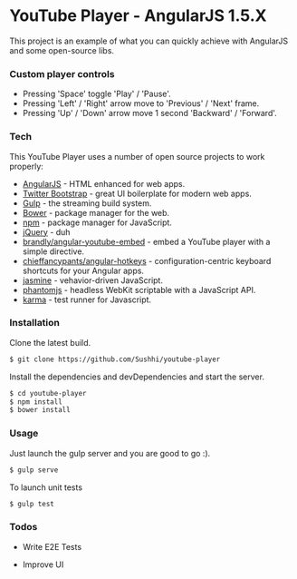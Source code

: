 # YouTube Player - AngularJS 1.5.X

This project is an example of what you can quickly achieve with AngularJS and some open-source libs.

### Custom player controls

- Pressing 'Space' toggle 'Play' / 'Pause'.
- Pressing 'Left' / 'Right' arrow move to 'Previous' / 'Next' frame.
- Pressing 'Up' / 'Down' arrow move 1 second 'Backward' / 'Forward'.

### Tech

This YouTube Player uses a number of open source projects to work properly:

* [AngularJS] - HTML enhanced for web apps.
* [Twitter Bootstrap] - great UI boilerplate for modern web apps.
* [Gulp] - the streaming build system.
* [Bower](https://github.com/chieffancypants/angular-hotkeys/) - package manager for the web.
* [npm](https://github.com/chieffancypants/angular-hotkeys/) - package manager for JavaScript.
* [jQuery] - duh
* [brandly/angular-youtube-embed](https://github.com/brandly/angular-youtube-embed) - embed a YouTube player with a simple directive.
* [chieffancypants/angular-hotkeys](https://github.com/chieffancypants/angular-hotkeys/) - configuration-centric keyboard shortcuts for your Angular apps.
* [jasmine](https://github.com/chieffancypants/angular-hotkeys/) - vehavior-driven JavaScript.
* [phantomjs](https://github.com/chieffancypants/angular-hotkeys/) - headless WebKit scriptable with a JavaScript API.
* [karma](https://github.com/chieffancypants/angular-hotkeys/) - test runner for Javascript.

### Installation

Clone the latest build.

```sh
$ git clone https://github.com/Sushhi/youtube-player
```

Install the dependencies and devDependencies and start the server.

```sh
$ cd youtube-player
$ npm install
$ bower install
```

### Usage

Just launch the gulp server and you are good to go :).

```sh
$ gulp serve
```

To launch unit tests

```sh
$ gulp test
```

### Todos

 - Write E2E Tests
 - Improve UI


   [Twitter Bootstrap]: <http://twitter.github.com/bootstrap/>
   [jQuery]: <http://jquery.com>
   [AngularJS]: <http://angularjs.org>
   [Gulp]: <http://gulpjs.com>
